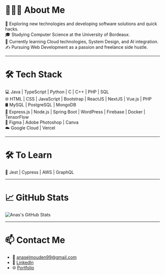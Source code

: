 # 👨🏻‍💻 About Me

🤔   Exploring new technologies and developing software solutions and quick hacks.  
🎓   Studying Computer Science at the University of Bordeaux.  
🌱   Currently learning Cloud technologies, System Design, and AI integration.  
✍️   Pursuing Web Development as a passion and freelance side hustle.

---

# 🛠 Tech Stack

💻   Java | TypeScript | Python | C | C++ | PHP | SQL  
🌐   HTML | CSS | JavaScript | Bootstrap | ReactJS | NextJS | Vue.js | PHP  
🛢️   MySQL | PostgreSQL | MongoDB  
🔧   Express.js | Node.js | Spring Boot | WordPress | Firebase | Docker | TensorFlow  
🎨   Figma | Adobe Photoshop | Canva  
☁️   Google Cloud | Vercel

---

# 🛠 To Learn

🔧   Jest | Cypress | AWS | GraphQL

---

# 📈 GitHub Stats

![Anas's GitHub Stats](https://github-readme-stats.vercel.app/api?username=ACE9935&show_icons=true&theme=radical)

---

# 📫 Contact Me

- 📧 [anaselmouden99@gmail.com](mailto:anaselmouden99@gmail.com)  
- 💼 [LinkedIn](https://www.linkedin.com/in/anas-el-mouden-20a246229/)  
- 🌐 [Portfolio](https://anas-elmouden-portfolio.vercel.app/)

